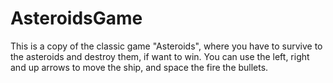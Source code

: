 # AsteroidsGame
This is a copy of the classic game "Asteroids", where you have to survive to the asteroids and destroy them, if want to win. You can use the left, right and up arrows to move the ship, and space the fire the bullets.
